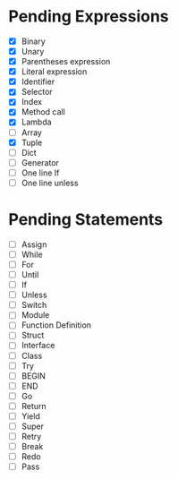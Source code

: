 # Pending Expressions

- [X] Binary
- [X] Unary
- [X] Parentheses expression
- [X] Literal expression
- [X] Identifier
- [X] Selector
- [X] Index
- [X] Method call
- [X] Lambda
- [ ] Array
- [X] Tuple
- [ ] Dict
- [ ] Generator
- [ ] One line If
- [ ] One line unless

# Pending Statements

- [ ] Assign
- [ ] While
- [ ] For
- [ ] Until
- [ ] If
- [ ] Unless
- [ ] Switch
- [ ] Module
- [ ] Function Definition
- [ ] Struct
- [ ] Interface
- [ ] Class
- [ ] Try
- [ ] BEGIN
- [ ] END
- [ ] Go
- [ ] Return
- [ ] Yield
- [ ] Super
- [ ] Retry
- [ ] Break
- [ ] Redo
- [ ] Pass